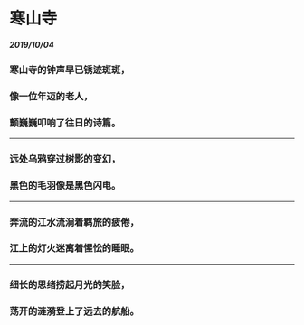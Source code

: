 <style>
  .page-header>a{display:none;}
  .site-footer{display:none;}
</style>
# 寒山寺
##### 2019/10/04
### 寒山寺的钟声早已锈迹斑斑，
### 像一位年迈的老人，
### 颤巍巍叩响了往日的诗篇。
---
### 远处乌鸦穿过树影的变幻，
### 黑色的毛羽像是黑色闪电。
---
### 奔流的江水流淌着羁旅的疲倦，
### 江上的灯火迷离着惺忪的睡眼。
---
### 细长的思绪捞起月光的笑脸，
### 荡开的涟漪登上了远去的航船。


